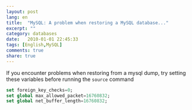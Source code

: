 ```yaml
---
layout: post
lang: en
title:  "MySQL: A problem when restoring a MySQL database..."
excerpt: ""
category: databases
date:   2010-01-01 22:45:33
tags: [English,MySQL]
comments: true
share: true
---
```


If you encounter problems when restoring from a mysql dump, try setting these variables before running the `source` command

```sql
set foreign_key_checks=0;
set global max_allowed_packet=16760832;
set global net_buffer_length=16760832;
```

